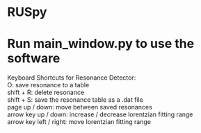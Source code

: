# RUSpy
# Run main_window.py to use the software
Keyboard Shortcuts for Resonance Detector:<br/>
O: save resonance to a table<br/>
shift + R: delete resonance<br/>
shift + S: save the resonance table as a .dat file<br/>
page up / down: move between saved resonances<br/>
arrow key up / down: increase / decrease lorentzian fitting range<br/>
arrow key left / right: move lorentzian fitting range<br/>

